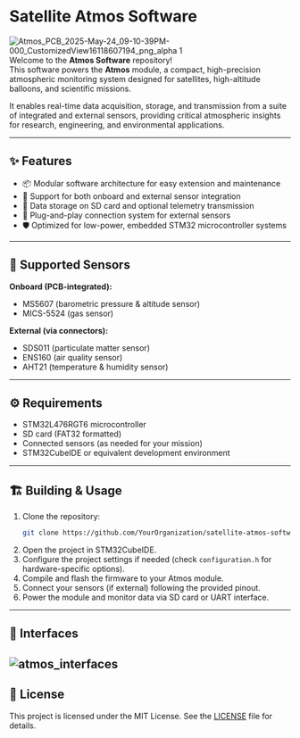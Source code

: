 # Satellite Atmos Software
![Atmos_PCB_2025-May-24_09-10-39PM-000_CustomizedView16118607194_png_alpha 1](https://github.com/user-attachments/assets/45c43971-69d5-4a6b-b40d-cc0cba460abb)
Welcome to the **Atmos Software** repository!  
This software powers the **Atmos** module, a compact, high-precision atmospheric monitoring system designed for satellites, high-altitude balloons, and scientific missions.  

It enables real-time data acquisition, storage, and transmission from a suite of integrated and external sensors, providing critical atmospheric insights for research, engineering, and environmental applications.

---

## ✨ Features

- 📦 Modular software architecture for easy extension and maintenance
- 📡 Support for both onboard and external sensor integration
- 📂 Data storage on SD card and optional telemetry transmission
- 🔌 Plug-and-play connection system for external sensors
- 🛡️ Optimized for low-power, embedded STM32 microcontroller systems

---

## 🧪 Supported Sensors

**Onboard (PCB-integrated):**
- MS5607 (barometric pressure & altitude sensor)
- MICS-5524 (gas sensor)

**External (via connectors):**
- SDS011 (particulate matter sensor)
- ENS160 (air quality sensor)
- AHT21 (temperature & humidity sensor)

---

## ⚙️ Requirements

- STM32L476RGT6 microcontroller  
- SD card (FAT32 formatted)  
- Connected sensors (as needed for your mission)  
- STM32CubeIDE or equivalent development environment  

---

## 🏗️ Building & Usage

1. Clone the repository:
   ```bash
   git clone https://github.com/YourOrganization/satellite-atmos-software.git
   ```
2. Open the project in STM32CubeIDE.
3. Configure the project settings if needed (check `configuration.h` for hardware-specific options).
4. Compile and flash the firmware to your Atmos module.
5. Connect your sensors (if external) following the provided pinout.
6. Power the module and monitor data via SD card or UART interface.

---

## 📍 Interfaces
![atmos_interfaces](https://github.com/user-attachments/assets/2634125c-2db5-41ae-a712-92d272a6ded8)
---

## 📝 License

This project is licensed under the MIT License. See the [LICENSE](LICENSE) file for details.
